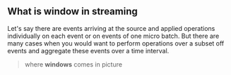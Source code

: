 ## What is window in streaming
Let's say there are events arriving at the source and applied operations individually on each event or on events of one micro batch. But there are many cases when you would want to perform operations over a subset off events and aggregate these events over a time interval.

> where **windows** comes in picture


<!--stackedit_data:
eyJoaXN0b3J5IjpbNjg2Mjk5MjQ2LDc5OTczOTE3MiwtMjM0Mz
g5NDAsLTIwODI5NTMyNDAsODkzMTkwODI5LC0xOTY0MjU3NTE5
LC0xNzIwMzM0OTU5LC0xMDU2NjcyMTkyLDE0MjA3OTg1NjEsOD
U3MzQ1MzQyLDM5OTM4NDM2LDE5NjY0MDI3NzYsMTg2Mzg4ODk5
Nyw3NTIyMTAzNzUsLTI5OTY2MTI2OSwtMTUyMjM0MTI4NywtND
c0NDY3MTIxLDg1ODYyMDQ2NCw3ODcxMjcyNTEsLTE4NDc2OTYz
NzddfQ==
-->